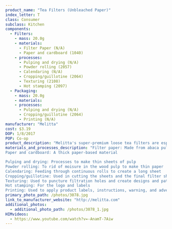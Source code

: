 ```yaml
---
product_name: "Tea Filters (Unbleached Paper)"
index_letter: T
class: Consumer
subclass: Kitchen
components:
  - Filters:
    - mass: 20.0g
    - materials:
      - Filter Paper (N/A)
      - Paper and cardboard (1040)
    - processes:
      - Pulping and drying (N/A)
      - Powder rolling (2057)
      - Calendaring (N/A)
      - Cropping/guillotine (2064)
      - Texturing (2108)
      - Hot stamping (2097)
  - Packaging:
    - mass: 20.0g
    - materials:
    - processes:
      - Pulping and drying (N/A)
      - Cropping/guillotine (2064)
      - Printing (N/A)
manufacturer: "Melitta"
cost: $3.19
DOP: 1/8/2017
POP: Co-op
product_description: "Melitta's super-premium loose tea filters are especially designed for brewing loose tea or herbs. Our high-quality, natural, unbleached paper allows the full flavor to filter through while the design allows for quick, easy preparation and clean-up. Melitta tea filters are perfect for brewing one cup or a whole pot. Add More Flavor to Your Life."
materials_and_processes_description: "Filter paper: Made from abaca pulp
Paper and cardboard: A thick paper-based material

Pulping and drying: Processes to make thin sheets of pulp
Powder rolling: To rid of moisure in the wood pulp to make thin paper
Calendaring: Feeding through continuous rolls to create a long sheet
Cropping/guillotine: Used in cutting the sheets and the final filter shape
Texturing: Used to puncture filtration holes and create designs and patterns
Hot stamping: For the logo and labels
Printing: Used to apply product labels, instructions, warning, and advertisements"
primary_photo_path: /photos/3078.jpg
link_to_manufacturer_website: "http://melitta.com"
additional_photos:
  - additional_photo_path: /photos/3078_1.jpg
HIMvideos:
  - https://www.youtube.com/watch?v=-AnamT-7Aiw
---
```

